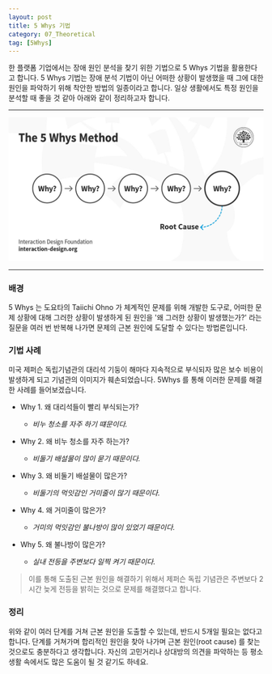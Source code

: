 ```yaml
---
layout: post
title: 5 Whys 기법
category: 07_Theoretical
tag: [5Whys]
---
```


한 플랫폼 기업에서는 장애 원인 분석을 찾기 위한 기법으로 5 Whys 기법을 활용한다고 합니다. 5 Whys 기법는 장애 분석 기법이 아닌 어떠한 상황이 발생했을 때 그에 대한 원인을 파악하기 위해 착안한 방법의 일종이라고 합니다. 일상 생활에서도 특정 원인을 분석할 때 좋을 것 같아 아래와 같이 정리하고자 합니다.

---


![](/assets/images/5whys.jpg) 
 
---

### 배경

5 Whys 는 도요타의 Taiichi Ohno 가 체계적인 문제를 위해 개발한 도구로, 어떠한 문제 상황에 대해 그러한 상황이 발생하게 된 원인을 '왜 그러한 상황이 발생했는가?' 라는 질문을 여러 번 반복해 나가면 문제의 근본 원인에 도달할 수 있다는 방법론입니다.


### 기법 사례

미국 제퍼슨 독립기념관의 대리석 기둥이 해마다 지속적으로 부식되자 많은 보수 비용이 발생하게 되고 기념관의 이미지가 훼손되었습니다. 5Whys 를 통해 이러한 문제를 해결한 사례를 들어보겠습니다. 

- Why 1. 왜 대리석들이 빨리 부식되는가?
   - *비누 청소를 자주 하기 떄문이다.*

- Why 2. 왜 비누 청소를 자주 하는가?
   - *비둘기 배설물이 많이 묻기 때문이다.*

- Why 3. 왜 비둘기 배설물이 많은가?
   - *비둘기의 먹잇감인 거미줄이 많기 때문이다.*

- Why 4. 왜 거미줄이 많은가?
   - *거미의 먹잇감인 불나방이 많이 있었기 때문이다.*

- Why 5. 왜 불나방이 많은가?
   - *실내 전등을 주변보다 일찍 켜기 때문이다.*


> 이를 통해 도출된 근본 원인을 해결하기 위해서 제퍼슨 독립 기념관은 주변보다 2시간 늦게 전등을 밝히는 것으로 문제를 해결했다고 합니다.


### 정리

위와 같이 여러 단계를 거쳐 근본 원인을 도출할 수 있는데, 반드시 5개일 필요는 없다고 합니다. 단계를 거쳐가며 합리적인 원인을 찾아 나가며 근본 원인(root cause) 를 찾는 것으로도 충분하다고 생각합니다. 
자신의 고민거리나 상대방의 의견을 파악하는 등 평소 생활 속에서도 많은 도움이 될 것 같기도 하네요. 
